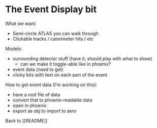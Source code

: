 # The Event Display bit

What we want:
- Semi-circle ATLAS you can walk through
- Clickable tracks / calorimeter hits / etc

Models:
- surrounding detector stuff (have it, should play with what to show)
    - can we make it toggle-able like in phoenix?
- event data (need to get)
- clicky bits with text on each part of the event


How to get event data (I'm working on this):
- have a root file of data
- convert that to phoenix-readable data
- open in phoenix
- export as obj to import to aero




Back to [[README]]